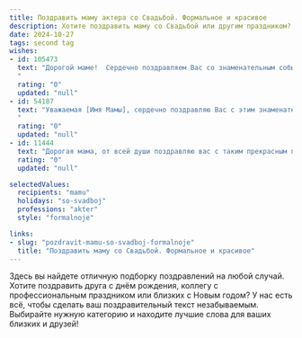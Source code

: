 ```yaml
---
title: Поздравить маму актера со Свадьбой. Формальное и красивое
description: Хотите поздравить маму со Свадьбой или другим праздником? Наш ИИ создаст незабываемое поздравление, а вы обязательно выделитесь среди других.  
date: 2024-10-27
tags: second tag
wishes:
- id: 105473
  text: "Дорогой маме!  Сердечно поздравляем Вас со знаменательным событием – свадьбой Вашего ребёнка! Желаем Вам огромного счастья, семейного благополучия и крепкой любви. Пусть этот день станет началом новой прекрасной главы в жизни Вашей семьи, наполненной радостью, взаимопониманием и творческим вдохновением, достойным Вашей профессии актрисы.
  "
  rating: "0"
  updated: "null"
- id: 54187
  text: "Уважаемая [Имя Мамы], сердечно поздравляю Вас с этим знаменательным днем – днем свадьбы Вашего [Имя Актера]! Желаю Вам и Вашему новому супругу счастья, любви, взаимопонимания и благополучия на долгие годы совместной жизни. Пусть ваш союз будет прочным и гармоничным, а дом – полным радости и смеха.
  "
  rating: "0"
  updated: "null"
- id: 11444
  text: "Дорогая мама, от всей души поздравляю вас с таким прекрасным праздником, как день вашей свадьбы! Вы всегда были для меня примером истинной любви и верности, и сегодня, видя вашу счастливую улыбку, я понимаю, что ваш союз – это искусство, которое вы воплощаете в жизнь каждый день. Пусть ваша жизнь вместе будет полна гармонии, взаимопонимания и нежности. С любовью и уважением, ваш сын, который всегда будет гордиться вашим талантом и профессионализмом актера."
  rating: "0"
  updated: "null"

selectedValues:
  recipients: "mamu"
  holidays: "so-svadboj"
  professions: "akter"
  style: "formalnoje"

links:
- slug: "pozdravit-mamu-so-svadboj-formalnoje"
  title: "Поздравить маму со Свадьбой. Формальное и красивое"
---
```


Здесь вы найдете отличную подборку поздравлений на любой случай.
Хотите поздравить друга с днём рождения, коллегу с профессиональным праздником или близких с Новым годом? У нас есть всё, чтобы сделать ваш поздравительный текст незабываемым. Выбирайте нужную категорию и находите лучшие слова для ваших близких и друзей!
